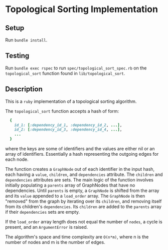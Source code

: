 # Topological Sorting Implementation
## Setup
Run `bundle install`.

## Testing
Run `bundle exec rspec` to run `spec/topological_sort_spec.rb` on the `topological_sort` function found in `lib/topological_sort`.

## Description
This is a `ruby` implementation of a topological sorting algorithm.

The `topological_sort` function accepts a hash of form:
```ruby
  {
    id_1: [:dependency_id_1, :dependency_id_2, ...],
    id_2: [:dependency_id_3, :dependency_id_4, ...],
    ...
  }
```
where the keys are some of identifiers and the values are either nil or an array of identifiers.  Essentially a hash representing the outgoing edges for each node.

The function creates a `GraphNode` out of each identifier in the input hash, each having a `value`, `children`, and `dependencies` attribute.  The `children` and `dependencies` attributes are sets.  The main logic of the function involves initially populating a `parents` array of GraphNodes that have no dependencies.  Until `parents` is empty, a `GraphNode` is shifted from the array and its `value` appended to a `load_order` array.  The `GraphNode` is then "removed" from the graph by iterating over its `children`, and removing itself from its children's `dependencies`. Its `children` are added to the `parents` array if their `dependencies` sets are empty.

If the `load_order` array length does not equal the number of `nodes`, a cycle is present, and an `ArgumentError` is raised.

The algorithm's space and time complexity are `O(n*m)`, where n is the number of nodes and m is the number of edges.
